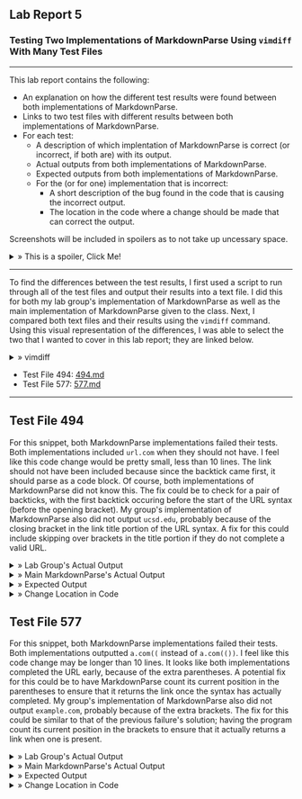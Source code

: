 ## Lab Report 5
### Testing Two Implementations of MarkdownParse Using ```vimdiff``` With Many Test Files
---

This lab report contains the following:
- An explanation on how the different test results were found between both implementations of MarkdownParse.
- Links to two test files with different results between both implementations of MarkdownParse.
- For each test:
  - A description of which implentation of MarkdownParse is correct (or incorrect, if both are) with its output.
  - Actual outputs from both implementations of MarkdownParse.
  - Expected outputs from both implementations of MarkdownParse.
  - For the (or for one) implementation that is incorrect:
    - A short description of the bug found in the code that is causing the incorrect output.
    - The location in the code where a change should be made that can correct the output.

Screenshots will be included in spoilers as to not take up uncessary space. 

<details>
  <summary> » This is a spoiler, Click Me!</summary>
  This is the inside of a spoiler where images will be located!
  </details>

---

To find the differences between the test results, I first used a script to run through all of the test files and output their results into a text file. I did this for both my lab group's implementation of MarkdownParse as well as the main implementation of MarkdownParse given to the class. Next, I compared both text files and their results using the ```vimdiff``` command. Using this visual representation of the differences, I was able to select the two that I wanted to cover in this lab report; they are linked below.

<details>
  <summary> » vimdiff</summary>
  <br /><img src="lab5images/vimdiff.png" alt="Vimdiff Usage">
  </details>

- Test File 494: <a href="https://github.com/nidhidhamnani/markdown-parser/blob/main/test-files/494.md?plain=1" target="_blank">494.md</a>
- Test File 577: <a href="https://github.com/nidhidhamnani/markdown-parser/blob/main/test-files/577.md?plain=1" target="_blank">577.md</a>

---

## Test File 494

  For this snippet, both MarkdownParse implementations failed their tests. Both implementations included ```url.com``` when they should not have. I feel like this code change would be pretty small, less than 10 lines. The link should not have been included because since the backtick came first, it should parse as a code block. Of course, both implementations of MarkdownParse did not know this. The fix could be to check for a pair of backticks, with the first backtick occuring before the start of the URL syntax (before the opening bracket). My group's implementation of MarkdownParse also did not output ```ucsd.edu```, probably because of the closing bracket in the link title portion of the URL syntax. A fix for this could include skipping over brackets in the title portion if they do not complete a valid URL.
  
<details>
  <summary> » Lab Group's Actual Output</summary>
  <img src="lab5images/tf494labgroupactualoutput.png" alt="Test File 494 - Lab Group's Actual Output">
  </details>

<details>
  <summary> » Main MarkdownParse's Actual Output</summary>
  <img src="lab5images/tf494mainactualoutput.png" alt="Test File 494 - Main MarkdownParse's Actual Output">
  </details>

<details>
  <summary> » Expected Output</summary>
  [(foo)]
  <br /><img src="lab5images/tf494expectedoutput.png" alt="Test File 494 - Expected Output">
  </details>
  
<details>
  <summary> » Change Location in Code</summary>
  <img src="lab5images/494changelocincode.png" alt="Test File 494 - Location in Code to Implement Change">
  </details>


## Test File 577

  For this snippet, both MarkdownParse implementations failed their tests. Both implementations outputted ```a.com((``` instead of ```a.com(())```. I feel like this code change may be longer than 10 lines. It looks like both implementations completed the URL early, because of the extra parentheses. A potential fix for this could be to have MarkdownParse count its current position in the parentheses to ensure that it returns the link once the syntax has actually completed. My group's implementation of MarkdownParse also did not output ```example.com```, probably because of the extra brackets. The fix for this could be similar to that of the previous failure's solution; having the program count its current position in the brackets to ensure that it actually returns a link when one is present.
  
<details>
  <summary> » Lab Group's Actual Output</summary>
  <img src="lab5images/tf577labgroupactualoutput.png" alt="Test File 577 - Lab Group's Actual Output">
  </details>

<details>
  <summary> » Main MarkdownParse's Actual Output</summary>
  <img src="lab5images/tf577mainactualoutput.png" alt="Test File 577 - Main MarkdownParse's Actual Output">
  </details>

<details>
  <summary> » Expected Output</summary>
  [(foo)]
  <br /><img src="lab5images/tf577expectedoutput.png" alt="Test File 577 - Expected Output">
  </details>
  
<details>
  <summary> » Change Location in Code</summary>
  <img src="lab5images/577changelocincode.png" alt="Test File 577 - Location in Code to Implement Change">
  </details>
  
